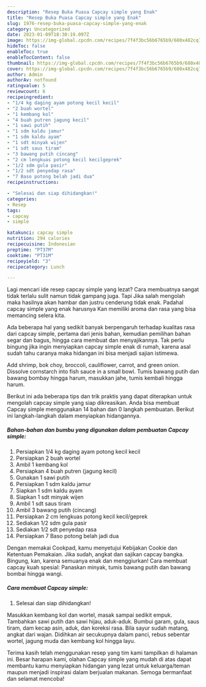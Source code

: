 ```yaml
---
description: "Resep Buka Puasa Capcay simple yang Enak"
title: "Resep Buka Puasa Capcay simple yang Enak"
slug: 1976-resep-buka-puasa-capcay-simple-yang-enak
category: Uncategorized
date: 2023-01-09T18:30:19.097Z
image: https://img-global.cpcdn.com/recipes/7f4f3bc56b6765b9/680x482cq70/capcay-simple-foto-resep-utama.jpg
hideToc: false
enableToc: true
enableTocContent: false
thumbnail: https://img-global.cpcdn.com/recipes/7f4f3bc56b6765b9/680x482cq70/capcay-simple-foto-resep-utama.jpg
cover: https://img-global.cpcdn.com/recipes/7f4f3bc56b6765b9/680x482cq70/capcay-simple-foto-resep-utama.jpg
author: Admin
authorAv: notfound
ratingvalue: 5
reviewcount: 6
recipeingredient:
- "1/4 kg daging ayam potong kecil kecil"
- "2 buah wortel"
- "1 kembang kol"
- "4 buah putren jagung kecil"
- "1 sawi putih"
- "1 sdm kaldu jamur"
- "1 sdm kaldu ayam"
- "1 sdt minyak wijen"
- "1 sdt saus tiram"
- "3 bawang putih cincang"
- "2 cm lengkuas potong kecil kecilgeprek"
- "1/2 sdm gula pasir"
- "1/2 sdt penyedap rasa"
- "7 Baso potong belah jadi dua"
recipeinstructions:

- "Selesai dan siap dihidangkan!"
categories:
- Resep
tags:
- capcay
- simple

katakunci: capcay simple 
nutrition: 294 calories
recipecuisine: Indonesian
preptime: "PT37M"
cooktime: "PT31M"
recipeyield: "3"
recipecategory: Lunch

---
```



Lagi mencari ide resep capcay simple yang lezat? Cara membuatnya sangat tidak terlalu sulit namun tidak gampang juga. Tapi Jika salah mengolah maka hasilnya akan hambar dan justru cenderung tidak enak. Padahal capcay simple yang enak harusnya Kan memiliki aroma dan rasa yang bisa memancing selera kita.


Ada beberapa hal yang sedikit banyak berpengaruh terhadap kualitas rasa dari capcay simple, pertama dari jenis bahan, kemudian pemilihan bahan segar dan bagus, hingga cara membuat dan menyajikannya. Tak perlu bingung jika ingin menyiapkan capcay simple enak di rumah, karena asal sudah tahu caranya maka hidangan ini bisa menjadi sajian istimewa.

Add shrimp, bok choy, broccoli, cauliflower, carrot, and green onion. Dissolve cornstarch into fish sauce in a small bowl. Tumis bawang putih dan bawang bombay hingga harum, masukkan jahe, tumis kembali hingga harum.


Berikut ini ada beberapa tips dan trik praktis yang dapat diterapkan untuk mengolah capcay simple yang siap dikreasikan. Anda bisa membuat Capcay simple menggunakan 14 bahan dan 0 langkah pembuatan. Berikut ini langkah-langkah dalam menyiapkan hidangannya.

<!--inarticleads1-->

##### Bahan-bahan dan bumbu yang digunakan dalam pembuatan Capcay simple:

1. Persiapkan 1/4 kg daging ayam potong kecil kecil
1. Persiapkan 2 buah wortel
1. Ambil 1 kembang kol
1. Persiapkan 4 buah putren (jagung kecil)
1. Gunakan 1 sawi putih
1. Persiapkan 1 sdm kaldu jamur
1. Siapkan 1 sdm kaldu ayam
1. Siapkan 1 sdt minyak wijen
1. Ambil 1 sdt saus tiram
1. Ambil 3 bawang putih (cincang)
1. Persiapkan 2 cm lengkuas potong kecil kecil/geprek
1. Sediakan 1/2 sdm gula pasir
1. Sediakan 1/2 sdt penyedap rasa
1. Persiapkan 7 Baso potong belah jadi dua


Dengan memakai Cookpad, kamu menyetujui Kebijakan Cookie dan Ketentuan Pemakaian. Jika sudah, angkat dan sajikan capcay bangka. Bingung, kan, karena semuanya enak dan menggiurkan! Cara membuat capcay kuah spesial: Panaskan minyak, tumis bawang putih dan bawang bombai hingga wangi. 

<!--inarticleads2-->

##### Cara membuat Capcay simple:


1. Selesai dan siap dihidangkan!

Masukkan kembang kol dan wortel, masak sampai sedikit empuk. Tambahkan sawi putih dan sawi hijau, aduk-aduk. Bumbui garam, gula, saus tiram, dam kecap asin, aduk, dan koreksi rasa. Bila sayur sudah matang, angkat dari wajan. Didihkan air secukupnya dalam panci, rebus sebentar wortel, jagung muda dan kembang kol hingga layu. 

Terima kasih telah menggunakan resep yang tim kami tampilkan di halaman ini. Besar harapan kami, olahan Capcay simple yang mudah di atas dapat membantu kamu menyiapkan hidangan yang lezat untuk keluarga/teman maupun menjadi inspirasi dalam berjualan makanan. Semoga bermanfaat dan selamat mencoba!
